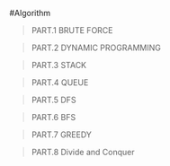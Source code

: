#Algorithm

>PART.1 BRUTE FORCE

>PART.2 DYNAMIC PROGRAMMING

>PART.3 STACK

>PART.4 QUEUE

>PART.5 DFS

>PART.6 BFS

>PART.7 GREEDY

>PART.8 Divide and Conquer